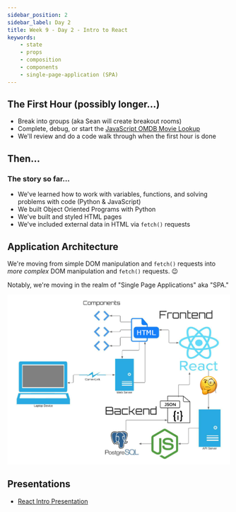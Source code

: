 ```yaml
---
sidebar_position: 2
sidebar_label: Day 2
title: Week 9 - Day 2 - Intro to React
keywords:
    - state
    - props
    - composition
    - components
    - single-page-application (SPA)
---
```


<!-- markdownlint-disable no-inline-html no-trailing-punctuation -->

## The First Hour (possibly longer...)

- Break into groups (aka Sean will create breakout rooms)
- Complete, debug, or start the [JavaScript OMDB Movie Lookup](/docs/exercises/js-movie-review/)
- We'll review and do a code walk through when the first hour is done

## Then...

### The story so far...

- We've learned how to work with variables, functions, and solving problems with code (Python & JavaScript)
- We built Object Oriented Programs with Python
- We've built and styled HTML pages
- We've included external data in HTML via `fetch()` requests

## Application Architecture

We're moving from simple DOM manipulation and `fetch()` requests into _more complex_ DOM manipulation and `fetch()` requests. 😉

Notably, we're moving in the realm of "Single Page Applications" aka "SPA."

![React SPA Map](./img/React-SPA-Architecture.jpg)

## Presentations

- [React Intro Presentation](https://docs.google.com/presentation/d/1MTh94D-G39Dtt6_3L4jqTjcuGOkzyidTt5bX_9lIi0A/edit?usp=sharing)
